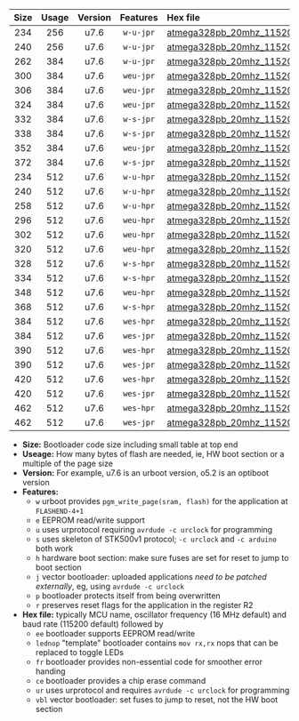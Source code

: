 |Size|Usage|Version|Features|Hex file|
|:-:|:-:|:-:|:-:|:--|
|234|256|u7.6|`w-u-jpr`|[atmega328pb_20mhz_115200bps_ur_vbl.hex](https://raw.githubusercontent.com/stefanrueger/urboot/main//atmega328pb_20mhz_115200bps_ur_vbl.hex)|
|240|256|u7.6|`w-u-jpr`|[atmega328pb_20mhz_115200bps_lednop_ur_vbl.hex](https://raw.githubusercontent.com/stefanrueger/urboot/main//atmega328pb_20mhz_115200bps_lednop_ur_vbl.hex)|
|262|384|u7.6|`w-u-jpr`|[atmega328pb_20mhz_115200bps_lednop_fr_ur_vbl.hex](https://raw.githubusercontent.com/stefanrueger/urboot/main//atmega328pb_20mhz_115200bps_lednop_fr_ur_vbl.hex)|
|300|384|u7.6|`weu-jpr`|[atmega328pb_20mhz_115200bps_ee_ur_vbl.hex](https://raw.githubusercontent.com/stefanrueger/urboot/main//atmega328pb_20mhz_115200bps_ee_ur_vbl.hex)|
|306|384|u7.6|`weu-jpr`|[atmega328pb_20mhz_115200bps_ee_lednop_ur_vbl.hex](https://raw.githubusercontent.com/stefanrueger/urboot/main//atmega328pb_20mhz_115200bps_ee_lednop_ur_vbl.hex)|
|324|384|u7.6|`weu-jpr`|[atmega328pb_20mhz_115200bps_ee_lednop_fr_ur_vbl.hex](https://raw.githubusercontent.com/stefanrueger/urboot/main//atmega328pb_20mhz_115200bps_ee_lednop_fr_ur_vbl.hex)|
|332|384|u7.6|`w-s-jpr`|[atmega328pb_20mhz_115200bps_vbl.hex](https://raw.githubusercontent.com/stefanrueger/urboot/main//atmega328pb_20mhz_115200bps_vbl.hex)|
|338|384|u7.6|`w-s-jpr`|[atmega328pb_20mhz_115200bps_lednop_vbl.hex](https://raw.githubusercontent.com/stefanrueger/urboot/main//atmega328pb_20mhz_115200bps_lednop_vbl.hex)|
|352|384|u7.6|`weu-jpr`|[atmega328pb_20mhz_115200bps_ee_lednop_fr_ce_ur_vbl.hex](https://raw.githubusercontent.com/stefanrueger/urboot/main//atmega328pb_20mhz_115200bps_ee_lednop_fr_ce_ur_vbl.hex)|
|372|384|u7.6|`w-s-jpr`|[atmega328pb_20mhz_115200bps_lednop_fr_vbl.hex](https://raw.githubusercontent.com/stefanrueger/urboot/main//atmega328pb_20mhz_115200bps_lednop_fr_vbl.hex)|
|234|512|u7.6|`w-u-hpr`|[atmega328pb_20mhz_115200bps_ur.hex](https://raw.githubusercontent.com/stefanrueger/urboot/main//atmega328pb_20mhz_115200bps_ur.hex)|
|240|512|u7.6|`w-u-hpr`|[atmega328pb_20mhz_115200bps_lednop_ur.hex](https://raw.githubusercontent.com/stefanrueger/urboot/main//atmega328pb_20mhz_115200bps_lednop_ur.hex)|
|258|512|u7.6|`w-u-hpr`|[atmega328pb_20mhz_115200bps_lednop_fr_ur.hex](https://raw.githubusercontent.com/stefanrueger/urboot/main//atmega328pb_20mhz_115200bps_lednop_fr_ur.hex)|
|296|512|u7.6|`weu-hpr`|[atmega328pb_20mhz_115200bps_ee_ur.hex](https://raw.githubusercontent.com/stefanrueger/urboot/main//atmega328pb_20mhz_115200bps_ee_ur.hex)|
|302|512|u7.6|`weu-hpr`|[atmega328pb_20mhz_115200bps_ee_lednop_ur.hex](https://raw.githubusercontent.com/stefanrueger/urboot/main//atmega328pb_20mhz_115200bps_ee_lednop_ur.hex)|
|320|512|u7.6|`weu-hpr`|[atmega328pb_20mhz_115200bps_ee_lednop_fr_ur.hex](https://raw.githubusercontent.com/stefanrueger/urboot/main//atmega328pb_20mhz_115200bps_ee_lednop_fr_ur.hex)|
|328|512|u7.6|`w-s-hpr`|[atmega328pb_20mhz_115200bps.hex](https://raw.githubusercontent.com/stefanrueger/urboot/main//atmega328pb_20mhz_115200bps.hex)|
|334|512|u7.6|`w-s-hpr`|[atmega328pb_20mhz_115200bps_lednop.hex](https://raw.githubusercontent.com/stefanrueger/urboot/main//atmega328pb_20mhz_115200bps_lednop.hex)|
|348|512|u7.6|`weu-hpr`|[atmega328pb_20mhz_115200bps_ee_lednop_fr_ce_ur.hex](https://raw.githubusercontent.com/stefanrueger/urboot/main//atmega328pb_20mhz_115200bps_ee_lednop_fr_ce_ur.hex)|
|368|512|u7.6|`w-s-hpr`|[atmega328pb_20mhz_115200bps_lednop_fr.hex](https://raw.githubusercontent.com/stefanrueger/urboot/main//atmega328pb_20mhz_115200bps_lednop_fr.hex)|
|384|512|u7.6|`wes-hpr`|[atmega328pb_20mhz_115200bps_ee.hex](https://raw.githubusercontent.com/stefanrueger/urboot/main//atmega328pb_20mhz_115200bps_ee.hex)|
|384|512|u7.6|`wes-jpr`|[atmega328pb_20mhz_115200bps_ee_vbl.hex](https://raw.githubusercontent.com/stefanrueger/urboot/main//atmega328pb_20mhz_115200bps_ee_vbl.hex)|
|390|512|u7.6|`wes-hpr`|[atmega328pb_20mhz_115200bps_ee_lednop.hex](https://raw.githubusercontent.com/stefanrueger/urboot/main//atmega328pb_20mhz_115200bps_ee_lednop.hex)|
|390|512|u7.6|`wes-jpr`|[atmega328pb_20mhz_115200bps_ee_lednop_vbl.hex](https://raw.githubusercontent.com/stefanrueger/urboot/main//atmega328pb_20mhz_115200bps_ee_lednop_vbl.hex)|
|420|512|u7.6|`wes-hpr`|[atmega328pb_20mhz_115200bps_ee_lednop_fr.hex](https://raw.githubusercontent.com/stefanrueger/urboot/main//atmega328pb_20mhz_115200bps_ee_lednop_fr.hex)|
|420|512|u7.6|`wes-jpr`|[atmega328pb_20mhz_115200bps_ee_lednop_fr_vbl.hex](https://raw.githubusercontent.com/stefanrueger/urboot/main//atmega328pb_20mhz_115200bps_ee_lednop_fr_vbl.hex)|
|462|512|u7.6|`wes-hpr`|[atmega328pb_20mhz_115200bps_ee_lednop_fr_ce.hex](https://raw.githubusercontent.com/stefanrueger/urboot/main//atmega328pb_20mhz_115200bps_ee_lednop_fr_ce.hex)|
|462|512|u7.6|`wes-jpr`|[atmega328pb_20mhz_115200bps_ee_lednop_fr_ce_vbl.hex](https://raw.githubusercontent.com/stefanrueger/urboot/main//atmega328pb_20mhz_115200bps_ee_lednop_fr_ce_vbl.hex)|

- **Size:** Bootloader code size including small table at top end
- **Useage:** How many bytes of flash are needed, ie, HW boot section or a multiple of the page size
- **Version:** For example, u7.6 is an urboot version, o5.2 is an optiboot version
- **Features:**
  + `w` urboot provides `pgm_write_page(sram, flash)` for the application at `FLASHEND-4+1`
  + `e` EEPROM read/write support
  + `u` uses urprotocol requiring `avrdude -c urclock` for programming
  + `s` uses skeleton of STK500v1 protocol; `-c urclock` and `-c arduino` both work
  + `h` hardware boot section: make sure fuses are set for reset to jump to boot section
  + `j` vector bootloader: uploaded applications *need to be patched externally*, eg, using `avrdude -c urclock`
  + `p` bootloader protects itself from being overwritten
  + `r` preserves reset flags for the application in the register R2
- **Hex file:** typically MCU name, oscillator frequency (16 MHz default) and baud rate (115200 default) followed by
  + `ee` bootloader supports EEPROM read/write
  + `lednop` "template" bootloader contains `mov rx,rx` nops that can be replaced to toggle LEDs
  + `fr` bootloader provides non-essential code for smoother error handing
  + `ce` bootloader provides a chip erase command
  + `ur` uses urprotocol and requires `avrdude -c urclock` for programming
  + `vbl` vector bootloader: set fuses to jump to reset, not the HW boot section
